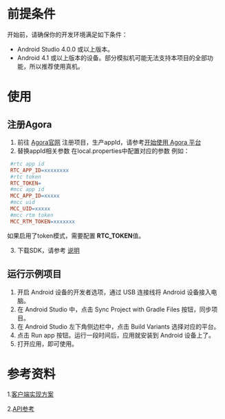 # 前提条件
开始前，请确保你的开发环境满足如下条件：
- Android Studio 4.0.0 或以上版本。
- Android 4.1 或以上版本的设备。部分模拟机可能无法支持本项目的全部功能，所以推荐使用真机。

# 使用
## 注册Agora
1. 前往 [Agora官网](https://console.agora.io/) 注册项目，生产appId，请参考[开始使用 Agora 平台](https://docs.agora.io/cn/Agora%20Platform/get_appid_token?platform=All%20Platforms)
2. 替换appId相关参数
   在local.properties中配置对应的参数
   例如：

```mk
 #rtc app id
 RTC_APP_ID=xxxxxxxx
 #rtc token
 RTC_TOKEN=
 #mcc app id
 MCC_APP_ID=xxxxx
 #mcc uid
 MCC_UID=xxxxx
 #mcc rtm token
 MCC_RTM_TOKEN=xxxxxxx
```
   如果启用了token模式，需要配置 **RTC_TOKEN**值。


3. 下载SDK，请参考 [说明](https://docs.agora.io/cn/Voice/start_call_audio_android?platform=Android#%E9%9B%86%E6%88%90-sdk)


## 运行示例项目
1. 开启 Android 设备的开发者选项，通过 USB 连接线将 Android 设备接入电脑。
2. 在 Android Studio 中，点击 Sync Project with Gradle Files 按钮，同步项目。
3. 在 Android Studio 左下角侧边栏中，点击 Build Variants 选择对应的平台。
4. 点击 Run app 按钮。运行一段时间后，应用就安装到 Android 设备上了。
5. 打开应用，即可使用。


# 参考资料

1.[客户端实现方案](https://docs.agora.io/cn/online-ktv/chorus_client_android?platform=Android)

2.[API参考](https://docs.agora.io/cn/online-ktv/ktv_api_android?platform=Android)
